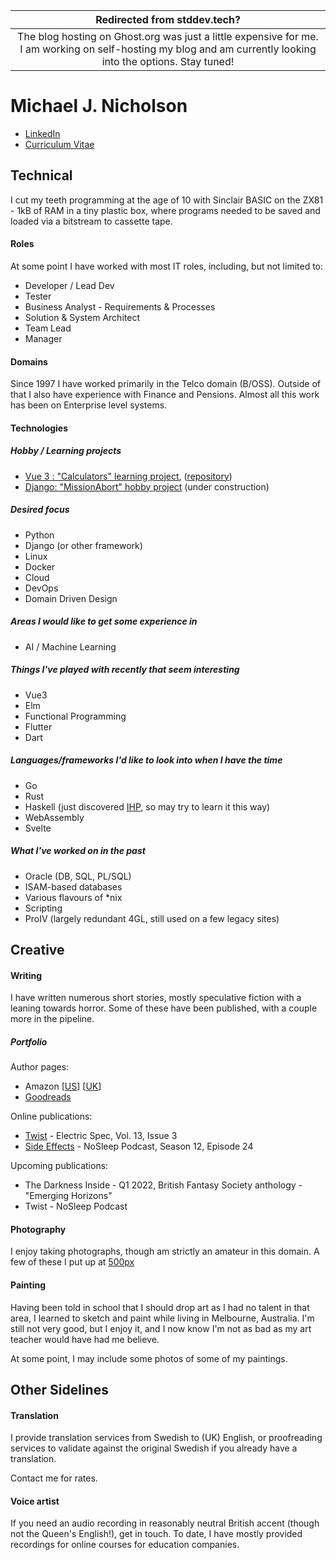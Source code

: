 | Redirected from stddev.tech? |
|:----------------------------:|
|The blog hosting on Ghost.org was just a little expensive for me. I am working on self-hosting my blog and am currently looking into the options. Stay tuned!|
# Michael J. Nicholson
* [LinkedIn](https://www.linkedin.com/in/michjnich)
* [Curriculum Vitae](./MichaelNicholson-CV.pdf)

## Technical
I cut my teeth programming at the age of 10 with Sinclair BASIC on the ZX81 - 1kB of RAM in a tiny plastic box, where programs needed to be saved and loaded via a bitstream to cassette tape. 
#### Roles
At some point I have worked with most IT roles, including, but not limited to:

* Developer / Lead Dev
* Tester
* Business Analyst - Requirements & Processes
* Solution & System Architect
* Team Lead
* Manager
#### Domains
Since 1997 I have worked primarily in the Telco domain (B/OSS). Outside of that I also have experience with Finance and Pensions. Almost all this work has been on Enterprise level systems. 
#### Technologies
##### Hobby / Learning projects
* [Vue 3 : "Calculators" learning project](https://michjnich-calcs.netlify.app), ([repository](https://gitlab.com/michjnich/calcs))
* [Django: "MissionAbort" hobby project](https://missionabort-staging.herokuapp.com) (under construction)
##### Desired focus
* Python
* Django (or other framework)
* Linux
* Docker
* Cloud
* DevOps
* Domain Driven Design
##### Areas I would like to get some experience in
* AI / Machine Learning
##### Things I've played with recently that seem interesting
* Vue3
* Elm
* Functional Programming
* Flutter
* Dart
##### Languages/frameworks I'd like to look into when I have the time
* Go
* Rust
* Haskell (just discovered [IHP](https://ihp.digitallyinduced.com), so may try to learn it this way)
* WebAssembly
* Svelte
##### What I've worked on in the past
* Oracle (DB, SQL, PL/SQL)
* ISAM-based databases
* Various flavours of *nix
* Scripting
* ProIV (largely redundant 4GL, still used on a few legacy sites)

## Creative
#### Writing
I have written numerous short stories, mostly speculative fiction with a leaning towards horror. Some of these have been published, with a couple more in the pipeline. 
##### Portfolio
Author pages:

* Amazon [[US](https://www.amazon.com/Michael-J-Nicholson/e/B01C7K1928)] [[UK](https://www.amazon.co.uk/Michael-J-Nicholson/e/B01C7K1928)]
* [Goodreads](https://www.goodreads.com/author/show/15011232.Michael_J_Nicholson)

Online publications:

* [Twist](http://electricspec.com/Volume13/Issue3/nicholson.html) - Electric Spec, Vol. 13, Issue 3
* [Side Effects](https://www.thenosleeppodcast.com/episodes/s12/12x24) - NoSleep Podcast, Season 12, Episode 24 

Upcoming publications:

* The Darkness Inside - Q1 2022, British Fantasy Society anthology - "Emerging Horizons"
* Twist - NoSleep Podcast

#### Photography
I enjoy taking photographs, though am strictly an amateur in this domain. A few of these I put up at [500px](https://www.500px.com/michjnich)
#### Painting
Having been told in school that I should drop art as I had no talent in that area, I learned to sketch and paint while living in Melbourne, Australia. I'm still not very good, but I enjoy it, and I now know I'm not as bad as my art teacher would have had me believe.

At some point, I may include some photos of some of my paintings.

## Other Sidelines
#### Translation
I provide translation services from Swedish to (UK) English, or proofreading services to validate against the original Swedish if you already have a translation. 

Contact me for rates.
#### Voice artist
If you need an audio recording in reasonably neutral British accent (though not the Queen's English!), get in touch. To date, I have mostly provided recordings for online courses for education companies. 
